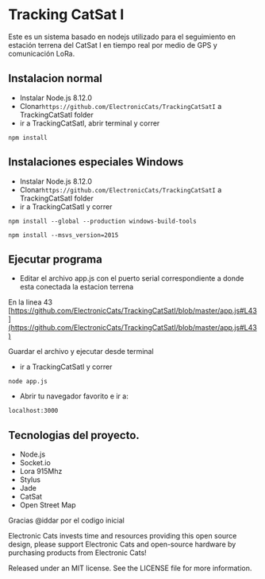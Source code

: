 # Tracking CatSat I

Este es un sistema basado en nodejs utilizado para el seguimiento en estación terrena del CatSat I en tiempo real por medio de GPS y comunicación LoRa.

## Instalacion normal

- Instalar Node.js 8.12.0
- Clonar`https://github.com/ElectronicCats/TrackingCatSatI` a TrackingCatSatI folder 
- ir a TrackingCatSatI, abrir terminal y correr

`npm install`

## Instalaciones especiales Windows

- Instalar Node.js 8.12.0
- Clonar`https://github.com/ElectronicCats/TrackingCatSatI` a TrackingCatSatI folder 
- ir a TrackingCatSatI y correr

`npm install --global --production windows-build-tools`

`npm install --msvs_version=2015`

## Ejecutar programa

- Editar el archivo app.js con el puerto serial correspondiente a donde esta conectada la estacion terrena

En la linea 43 [https://github.com/ElectronicCats/TrackingCatSatI/blob/master/app.js#L43](https://github.com/ElectronicCats/TrackingCatSatI/blob/master/app.js#L43)

Guardar el archivo y ejecutar desde terminal

- ir a TrackingCatSatI y correr

`node app.js `

- Abrir tu navegador favorito e ir a:

`localhost:3000`

## Tecnologias del proyecto.

- Node.js
- Socket.io
- Lora 915Mhz
- Stylus
- Jade
- CatSat
- Open Street Map

Gracias @iddar por el codigo inicial

Electronic Cats invests time and resources providing this open source design, please support Electronic Cats and open-source hardware by purchasing products from Electronic Cats!

Released under an MIT license. See the LICENSE file for more information.
